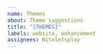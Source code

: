 ```yaml
---
name: Themes
about: Theme suggestions
title: "[THEMES]"
labels: website, enhancement
assignees: Niteletsplay
---
```



